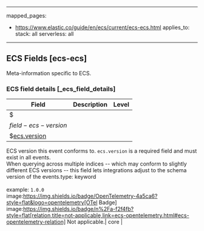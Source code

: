 <!-- This file is automatically generated. Don't edit it manually! -->

---
mapped_pages:
  - https://www.elastic.co/guide/en/ecs/current/ecs-ecs.html
applies_to:
  stack: all
  serverless: all
---

## ECS Fields [ecs-ecs]

Meta-information specific to ECS.

### ECS field details [_ecs_field_details]

| Field  | Description | Level |
|---|---|---|
| $$$field-ecs-version$$$[ecs.version](#field-ecs-version) |
ECS version this event conforms to. `ecs.version` is a required field and must exist in all events.<br>When querying across multiple indices -- which may conform to slightly different ECS versions -- this field lets integrations adjust to the schema version of the events.type: keyword<br><br>
example: `1.0.0`<br>image:https://img.shields.io/badge/OpenTelemetry-4a5ca6?style=flat&logo=opentelemetry[OTel Badge] image:https://img.shields.io/badge/n%2Fa-f2f4fb?style=flat[relation,title=not-applicable,link=ecs-opentelemetry.html#ecs-opentelemetry-relation] Not applicable.| core |


